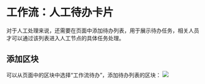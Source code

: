 # 工作流：人工待办卡片

对于人工处理来说，还需要在页面中添加待办列表，用于展示待办任务，相关人员才可以通过该列表进入人工节点的具体任务处理。

## 添加区块

可以从页面中的区块中选择“工作流待办”，添加待办列表的区块：
![](/other-blocks/workflow-todo.png)
